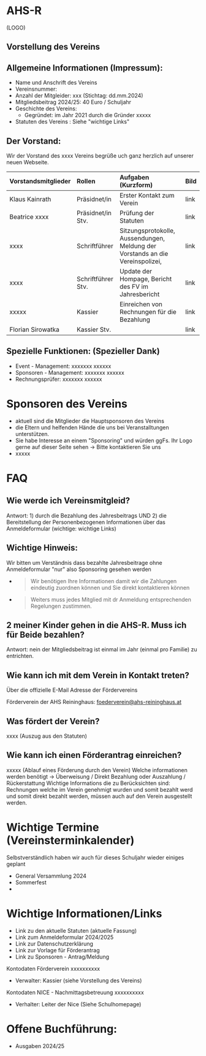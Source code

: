 # AHS-R
(LOGO)


## Vorstellung des Vereins

Allgemeine Informationen (Impressum):
-------------------------
-  Name und Anschrift des Vereins
- Vereinsnummer:
- Anzahl der Mitgleider: xxx (Stichtag: dd.mm.2024)
- Mitgliedsbeitrag 2024/25: 40 Euro / Schuljahr
- Geschichte des Vereins:
    - Gegründet: im Jahr 2021 durch die Gründer xxxxx
- Statuten des Vereins : Siehe "wichtige Links"

Der Vorstand:
--------------

Wir der Vorstand des xxxx Vereins begrüße uch ganz herzlich auf unserer neuen Webseite.

| Vorstandsmitglieder | Rollen              | Aufgaben (Kurzform)                                                            | Bild   |
| :------------------ | :------------------ | :----------                                                                    | :---   |
| Klaus Kainrath      | Präsidnet/in        | Erster Kontakt zum Verein                                                      | link   |
| Beatrice xxxx       | Präsidnet/in Stv.   | Prüfung der Statuten                                                           | link   |
| xxxx                | Schriftführer       | Sitzungsprotokolle, Aussendungen, Meldung der Vorstands an die Vereinspolizei, | link   |
| xxxx                | Schriftführer Stv.  | Update der Hompage, Bericht des FV im Jahresbericht                            | link   |
| xxxxx               | Kassier             | Einreichen von Rechnungen für die Bezahlung                                    | link   |
| Florian Sirowatka   | Kassier Stv.        |                                                                                | link   |



Spezielle Funktionen: (Spezieller Dank)
---------------------
   - Event - Management:        xxxxxxx xxxxxx
   - Sponsoren - Management:    xxxxxxx xxxxxx
   - Rechnungsprüfer:           xxxxxxx xxxxxx

   
# Sponsoren des Vereins
   - aktuell sind die Mitglieder die Hauptsponsoren des Vereins
   - die Eltern und helfenden Hände die uns bei Veranstalltungen unterstützen. 
   - Sie habe Interesse an einem "Sponsoring" und würden ggFs. Ihr Logo gerne auf dieser Seite sehen -> Bitte kontaktieren Sie uns
   - xxxxx


# FAQ

## Wie werde ich Vereinsmitgleid?
   Antwort: 1) durch die Bezahlung des Jahresbeitrags UND 
            2) die Bereitstellung der Personenbezogenen Informationen über das Anmeldeformular (wichtige: wichtige Links)

   Wichtige Hinweis:
   -----------------
   Wir bitten um Verständnis dass bezahlte Jahresbeitrage ohne Anmeldeformular "nur" also Sponsoring gesehen werden 
   - > Wir benötigen Ihre Informationen damit wir die Zahlungen eindeutig zuordnen können und Sie direkt kontaktieren können 
   - > Weiters muss jedes Mitglied mit dr Anmeldung entsprechenden Regelungen zustimmen. 
    
## 2 meiner Kinder gehen in die AHS-R. Muss ich für Beide bezahlen?
   Antwort: nein der Mitgliedsbeitrag ist einmal im Jahr (einmal pro Familie) zu entrichten.
   

## Wie kann ich mit dem Verein in Kontakt treten?
  Über die offizielle E-Mail Adresse der Fördervereins
  
  Förderverein der AHS Reininghaus: foederverein@ahs-reininghaus.at

## Was fördert der Verein?
   xxxx (Auszug aus den Statuten)
## Wie kann ich einen Förderantrag einreichen?
   xxxxx (Ablauf eines Förderung durch den Verein)
      Welche informationen werden benötigt -> Überweisung / Direkt Bezahlung oder Auszahlung / Rückerstattung
   Wichtige Informations die zu Berücksichten sind:
      Rechnungen welche im Verein genehmigt wurden und somit bezahlt werd und somit direkt bezahlt werden, müssen auch auf den Verein ausgestellt werden. 

# Wichtige Termine (Vereinsterminkalender)

Selbstverständlich haben wir auch für dieses Schuljahr wieder einiges geplant

- General Versammlung 2024
- Sommerfest
- 

# Wichtige Informationen/Links
  
   - Link zu den aktuelle Statuten (aktuelle Fassung)
   - Link zum Anmeldeformular 2024/2025
   - Link zur Datenschutzerklärung
   - Link zur Vorlage für Förderantrag
   - Link zu Sponsoren - Antrag/Meldung
   
   Kontodaten Förderverein                   xxxxxxxxxx        
   
   - Verwalter: Kassier (siehe Vorstellung des Vereins)
   
   Kontodaten NICE - Nachmittagsbetreuung    xxxxxxxxxx        
   
   - Verhalter: Leiter der Nice (Siehe Schulhomepage)

# Offene Buchführung: 
   - Ausgaben 2024/25
